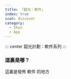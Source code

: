 ```yaml
---
title: 「韶光：軟件」
index: true
icon: discover
category:
  - Skyx
  - App
---
```


::: center
韶光計劃：軟件系列
:::

### 這裏是哪？

這裏是發佈 軟件 的地方
